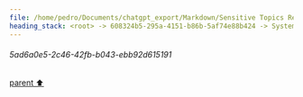 ```yaml
---
file: /home/pedro/Documents/chatgpt_export/Markdown/Sensitive Topics Researcher Acknowledged.md
heading_stack: <root> -> 608324b5-295a-4151-b86b-5af74e88b424 -> System -> 5ad6a0e5-2c46-42fb-b043-ebb92d615191
---
```

###### 5ad6a0e5-2c46-42fb-b043-ebb92d615191
[parent ⬆️](#608324b5-295a-4151-b86b-5af74e88b424)

